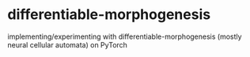 # differentiable-morphogenesis
implementing/experimenting with differentiable-morphogenesis (mostly neural cellular automata) on PyTorch
